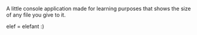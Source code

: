 A little console application made for learning purposes that shows the size of any file you give to it. 

elef = elefant :)
